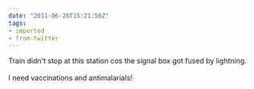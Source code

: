 ```yaml
---
date: "2011-06-28T15:21:56Z"
tags:
- imported
- from-twitter
---
```

Train didn't stop at this station cos the signal box got fused by lightning.\
\
I need vaccinations and antimalarials\!
